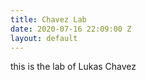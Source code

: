 ```yaml
---
title: Chavez Lab
date: 2020-07-16 22:09:00 Z
layout: default
---
```


this is the lab of Lukas Chavez